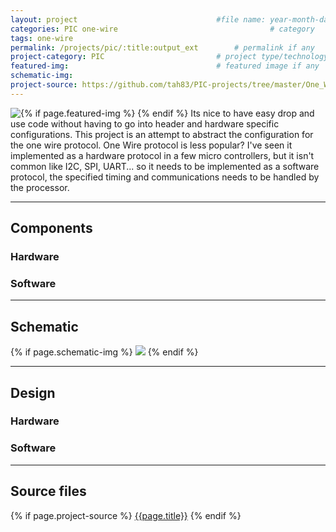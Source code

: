 ```yaml
---
layout: project                               #file name: year-month-day-title.md
categories: PIC one-wire                                  # category
tags: one-wire
permalink: /projects/pic/:title:output_ext        # permalink if any
project-category: PIC                         # project type/technology used
featured-img:                                 # featured image if any
schematic-img:
project-source: https://github.com/tah83/PIC-projects/tree/master/One_Wire.X                              # sources
---
```


{% if page.featured-img %}
  <img src="{{ page.featured-img }}" class="img-fluid mr-3" style="float:left; max-width:15rem;"/>{% endif %}
Its nice to have easy drop and use code without having to go into header and hardware specific configurations. This project is an attempt to abstract the configuration for the one wire protocol.
One Wire protocol is less popular? I've seen it implemented as a hardware protocol in a few micro controllers, but it isn't common like I2C, SPI, UART... so it needs to be implemented as a software protocol, the specified timing and communications needs to be handled by the processor.

---
## Components
### Hardware

### Software

---
## Schematic
{% if page.schematic-img %}
  <img src="{{ page.schematic-img }}" class="img-fluid"/>
{% endif %}

---
## Design
### Hardware

### Software

---
## Source files
{% if page.project-source %}
  <a href="{{ page.project-source }}">{{page.title}}</a>
{% endif %}
